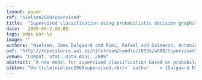 ```yaml
---
layout: paper
ref: "nielsen2009supervised"
title:  "Supervised classification using probabilistic decision graphs"
date:   2009-08-2 00:00
tags: pdgs par-le
image: ""
authors: "Nielsen, Jens Dalgaard and Rumi, Rafael and Salmeron, Antonio"
pdf: "http://repositorio.ual.es/bitstream/handle/10835/4888/Supervised%20Classification%20using%20probabilistic%20decision%20graphs.pdf?sequence=1"
venue: "Comput. Stat. Data Anal. 2009"
abstract: "A new model for supervised classification based on probabilistic decision graphs is introduced. A probabilistic decision graph (PDG) is a graphical model that efficiently captures certain context specific independencies that are not easily represented by other graphical models traditionally used for classification, such as the Naïve Bayes (NB) or Classification Trees (CT). This means that the PDG model can capture some distributions using fewer parameters than classical models. Two approaches for constructing a PDG for classification are proposed. The first is to directly construct the model from a dataset of labelled data, while the second is to transform a previously obtained Bayesian classifier into a PDG model that can then be refined. These two approaches are compared with a wide range of classical approaches to the supervised classification problem on a number of both real world databases and artificially generated data."
bibtex: "@article{nielsen2009supervised,<br/>  author    = {Dalgaard Nielsen, Jens and Rum{'{\i}}, Rafael and Salmer{'{o}}n, Antonio},<br/>  title     = {Supervised classification using probabilistic decision graphs},<br/>  journal   = {Comput. Stat. Data Anal.},<br/>  volume    = {53},<br/>  number    = {4},<br/>  pages     = {1299--1311},<br/>  year      = {2009}<br/>}"
---
```


